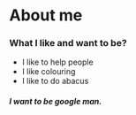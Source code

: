 # About me
### What I like and want to be?
- I like to help people
- I like colouring
- I like to do abacus
##### I want to be google man.
